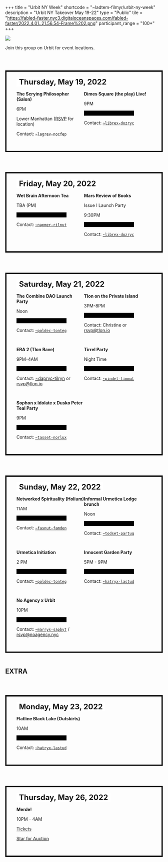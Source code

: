 +++
title = "Urbit NY Week"
shortcode = "~ladtem-filmyr/urbit-ny-week"
description = "Urbit NY Takeover May 19-22"
type = "Public"
tile = "https://fabled-faster.nyc3.digitaloceanspaces.com/fabled-faster/2022.4.01..21.56.54-Frame%202.png"
participant_range = "100+"
+++

![](https://media.urbit.org/site/group/urbit-ny-week.jpg)

Join this group on Urbit for event locations.

<div class="box">

## Thursday, May 19, 2022

<div class="entry">

**The Scrying Philosopher (Salon)**

6PM

Lower Manhattan ([RSVP](https://docs.google.com/forms/d/e/1FAIpQLSeY84O65omPNvc1ccfXEjBP4m7cTI_9EkB_sS_sYxH-bFLRUw/viewform?fbzx=-1938038749753340576) for location)

Contact: [`~lagrev-nocfep`](https://urbit.org/ids/~lagrev-nocfep)

</div>

<div class="entry">

**Dimes Square (the play) Live!**

9PM

<div class="blackout"></div>

Contact: [`~librex-dozryc`](https://urbit.org/ids/~librex-dozryc)

</div>

</div>

<div class="box">

## Friday, May 20, 2022

<div class="entry">

**Wet Brain Afternoon Tea**

TBA (PM)

<div class="blackout"></div>

Contact: [`~napmer-rilnut`](https://urbit.org/ids/~napmer-rilnut)

</div>

<div class="entry">

**Mars Review of Books**

Issue I Launch Party

9:30PM

<div class="blackout"></div>

Contact: [`~librex-dozryc`](https://urbit.org/ids/~librex-dozryc)

</div>

</div>

<div class="box">

## Saturday, May 21, 2022

<div class="entry">

**The Combine DAO Launch Party**

Noon

<div class="blackout"></div>

Contact: [`~poldec-tonteg`](https://urbit.org/ids/~poldec-tonteg)

</div>

<div class="entry">

**Tlon on the Private Island**

3PM-8PM

<div class="blackout"></div>

Contact: Christine or [rsvp@tlon.io](mailto:rsvp@tlon.io)

</div>

<div class="entry">

**ERA 2 (Tlon Rave)**

9PM-4AM

<div class="blackout"></div>

Contact: [~dapryc-tilryn](https://urbit.org/ids/~dapryc-tilryn) or rsvp@tlon.io

</div>

<div class="entry">

**Tirrel Party**

Night Time

<div class="blackout"></div>

Contact: [`~pindet-timmut`](https://urbit.org/ids/~pindet-timmut)

</div>

<div class="entry">

**Sophon x Idolate x Dusko Peter Teal Party**

9PM

<div class="blackout"></div>

Contact: [`~tasset-norlux`](https://urbit.org/ids/~tasset-norlux)

</div>
</div>

<div class="box">

## Sunday, May 22, 2022

<div class="entry">

**Networked Spirituality (Holium)**

11AM

<div class="blackout"></div>

Contact: [`~fasnut-famden`](https://urbit.org/ids/~fasnut-famden)

</div>

<div class="entry">

**Informal Urmetica Lodge brunch**

Noon

<div class="blackout"></div>

Contact: [`~todset-partug`](https://urbit.org/ids/~todset-partug)

</div>

<div class="entry">

**Urmetica Initiation**

2 PM

<div class="blackout"></div>

Contact: [`~poldec-tonteg`](https://urbit.org/ids/~poldec-tonteg)

</div>

<div class="entry">

**Innocent Garden Party**

5PM - 9PM

<div class="blackout"></div>

Contact: [`~hatryx-lastud`](https://urbit.org/ids/~hatryx-lastud)

</div>

<div class="entry">

**No Agency x Urbit**

10PM

<div class="blackout"></div>

Contact: [`~marrys-sapbyt`](https://urbit.org/ids/~marrys-sapbyt) / rsvp@noagency.nyc

</div>
</div>
<BR>
<H2>EXTRA</H2>

<div class="box">

## Monday, May 23, 2022

<div class="entry">

**Flatline Black Lake (Outskirts)**

10AM

<div class="blackout"></div>

Contact: [`~hatryx-lastud`](https://urbit.org/ids/~hatryx-lastud)

</div>

</div>

<div class="box">

## Thursday, May 26, 2022

<div class="entry">

**Merde!**

10PM - 4AM

[Tickets](https://www.venuepilot.co/events/55905/orders/new)

[Star for Auction](https://event.auctria.com/b9db22be-4245-42dc-8032-02275a0fea19/a780d600ec2e11e9ae081db830846aa5?2bd25550ec3411e98fdeb3a273cf08d8%2FcurrentPage=2&2bd25550ec3411e98fdeb3a273cf08d8%2FselectedItem=ed2b191c-ad38-4fc6-9cb5-eda5c87ffee5)

</div>
</div>

<style>
.box {
    position: relative;
    padding: 2rem;
    margin-top: 4rem !important;
    display: flex;
    flex-wrap: wrap;
    justify-content: space-between;
    border: 4px solid black;
}
.entry {
    flex-basis: 50%;
    margin-top: 1rem;
    min-width: 0;
}
.blackout {
    height: 1rem;
    width: 10rem;
    background-color: black;
}
.box h2 {
    position: absolute;
    top: -1.6rem;
    background: white;
    padding: 0 0.5rem;
}

@media screen and (max-width: 1024px) {
    .box h2 {
        font-size: 1.5rem;
        top: -1rem;
    }
}
</style>

